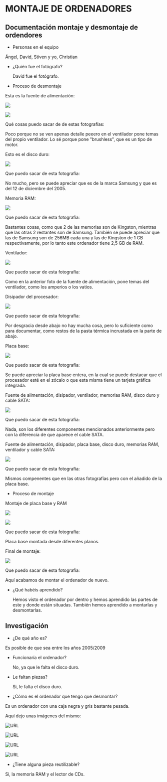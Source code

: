 
#                                             MONTAJE DE ORDENADORES



## Documentación montaje y desmontaje de ordendores

- Personas en el equipo

 Ángel, David, Stiven y yo, Christian
 
 - ¿Quién fue el fotógrafo?

   David fue el fotógrafo.
  
  
 - Proceso de desmontaje 

Esta es la fuente de alimentación:


![](https://github.com/DavidMenCam/1er-trimestre/blob/main/IMG_20210929_120321.jpg)

![](https://github.com/DavidMenCam/1er-trimestre/blob/main/IMG_20210929_120333.jpg)

Qué cosas puedo sacar de de estas fotografías:

Poco porque no se ven apenas detalle peeero en el ventilador pone temas del propio ventilador. Lo sé porque pone "brushless", que es un tipo de motor. 



Esto es el disco duro:

![](https://github.com/DavidMenCam/1er-trimestre/blob/main/IMG_20210929_121620.jpg)

Que puedo sacar de esta fotografía:

No mucho, pero se puede apreciar que es de la marca Samsung y que es del 12 de diciembre del 2005.



Memoria RAM:

![](https://github.com/DavidMenCam/1er-trimestre/blob/main/IMG_20210929_121805.jpg)

Que puedo sacar de esta fotografía:

Bastantes cosas, como que 2 de las memorias son de Kingston, mientras que las otras 2 restantes son de Samsung. También se puede apreciar que las de Samsung son de 256MB cada una y las de Kingston de 1 GB respectivamente, por lo tanto este ordenador tiene 2,5 GB de RAM.



Ventilador:

![](https://github.com/DavidMenCam/1er-trimestre/blob/main/IMG_20210929_122850.jpg)

Que puedo sacar de esta fotografía:

Como en la anterior foto de la fuente de alimentación, pone temas del ventilador, como los amperios o los vatios.



Disipador del procesador:

![](https://github.com/DavidMenCam/1er-trimestre/blob/main/IMG_20210929_123126.jpg)

Que puedo sacar de esta fotografía:

Por desgracia desde abajo no hay mucha cosa, pero lo suficiente como para documentar, como restos de la pasta térmica incrustada en la parte de abajo.



Placa base:

![](https://github.com/DavidMenCam/1er-trimestre/blob/main/IMG_20210929_123455.jpg)

Que puedo sacar de esta fotografía:

Se puede apreciar la placa base entera, en la cual se puede destacar que el procesador esté en el zócalo o que esta misma tiene un tarjeta gráfica integrada.



Fuente de alimentación, disipador, ventilador, memorias RAM, disco duro y cable SATA:

![](https://github.com/DavidMenCam/1er-trimestre/blob/main/IMG_20210929_123506.jpg)

Que puedo sacar de esta fotografía:

Nada, son los diferentes componentes mencionados anteriormente pero con la diferencia de que aparece el cable SATA.



Fuente de alimentación, disipador, placa base, disco duro, memorias RAM, ventilador y cable SATA:

![](https://github.com/DavidMenCam/1er-trimestre/blob/main/IMG_20210929_124718_1.jpg)
 
 Que puedo sacar de esta fotografía:
 
 Mismos compenentes que en las otras fotografías pero con el añadido de la placa base.
 
 
 - Proceso de montaje

Montaje de placa base y RAM

![](https://github.com/DavidMenCam/1er-trimestre/blob/main/IMG_20210929_130223.jpg)


![](https://github.com/DavidMenCam/1er-trimestre/blob/main/IMG_20210929_115135.jpg)

Que puedo sacar de esta fotografía:

Placa base montada desde diferentes planos.



Final de montaje:

![](https://github.com/Tabrih/1er-Trimestre/blob/main/Partes%20de%20un%20Ordenador/IMG_20210929_115041.jpg)

Que puedo sacar de esta fotografía:

Aquí acabamos de montar el ordenador de nuevo.

 - ¿Qué habéis aprendido? 

   Hemos visto el ordenador por dentro y hemos aprendido las partes de este y donde están situadas. También hemos aprendido a montarlas y desmontarlas.











































## Investigación

- ¿De qué año es?

 Es posible de que sea entre los años 2005/2009

- Funcionaría el ordenador?

  No, ya que le falta el disco duro.
  
 - Le faltan piezas? 

   Si, le falta el disco duro.

- ¿Cómo es el ordenador que tengo que desmontar?

 Es un ordenador con una caja negra y gris bastante pesada.
 
 Aquí dejo unas imágenes del mismo:

![URL](https://github.com/DavidMenCam/1er-trimestre/blob/main/IMG_20210929_114820.jpg)

![URL](https://github.com/DavidMenCam/1er-trimestre/blob/main/IMG_20210929_114922.jpg)

![URL](https://github.com/DavidMenCam/1er-trimestre/blob/main/IMG_20210929_114925.jpg)

![URL](https://github.com/DavidMenCam/1er-trimestre/blob/main/IMG_20210929_115323.jpg)


- ¿Tiene alguna pieza reutilizable?

 Si, la memoria RAM y el lector de CDs.




